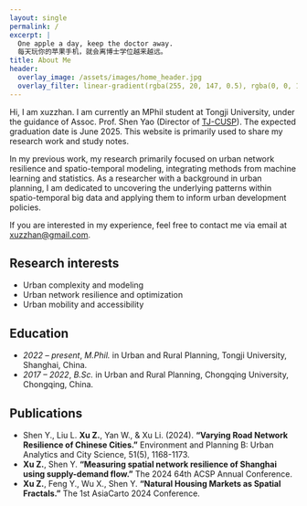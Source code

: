 ```yaml
---
layout: single
permalink: /
excerpt: |
  One apple a day, keep the doctor away.
  每天玩你的苹果手机，就会离博士学位越来越远。
title: About Me
header:
  overlay_image: /assets/images/home_header.jpg
  overlay_filter: linear-gradient(rgba(255, 20, 147, 0.5), rgba(0, 0, 128, 0.5))
---
```


Hi, I am xuzzhan. I am currently an MPhil student at Tongji University, under the guidance of Assoc. Prof. Shen Yao (Director of [TJ-CUSP](https://www.planningscience.cn/ )). The expected graduation date is June 2025. This website is primarily used to share my research work and study notes. 

In my previous work, my research primarily focused on urban network resilience and spatio-temporal modeling, integrating methods from machine learning and statistics. As a researcher with a background in urban planning, I am dedicated to uncovering the underlying patterns within spatio-temporal big data and applying them to inform urban development policies. 

If you are interested in my experience, feel free to contact me via email at [xuzzhan@gmail.com](mailto:xuzzhan@gmail.com).

## Research interests

- Urban complexity and modeling
- Urban network resilience and optimization
- Urban mobility and accessibility

## Education
- *2022 – present*, *M.Phil.* in Urban and Rural Planning, Tongji University, Shanghai, China.
- *2017 – 2022*, *B.Sc.* in Urban and Rural Planning, Chongqing University, Chongqing, China.


## Publications
- Shen Y., Liu L. **Xu Z.**, Yan W., & Xu Li. (2024). **“Varying Road Network Resilience of Chinese Cities.”** Environment and Planning B: Urban Analytics and City Science, 51(5), 1168-1173.
- **Xu Z.**, Shen Y. **“Measuring spatial network resilience of Shanghai using supply-demand flow.”** The 2024 64th ACSP Annual Conference.
- **Xu Z.**, Feng Y., Wu X., Shen Y. **“Natural Housing Markets as Spatial Fractals.”** The 1st  AsiaCarto 2024 Conference.
